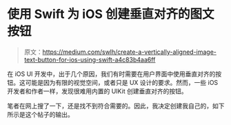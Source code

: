 # 使用 Swift 为 iOS 创建垂直对齐的图文按钮

> 原文：<https://medium.com/swlh/create-a-vertically-aligned-image-text-button-for-ios-using-swift-a4c83b4aa6ff>

在 iOS UI 开发中，出于几个原因，我们有时需要在用户界面中使用垂直对齐的按钮。这可能是因为有限的视觉空间，或者只是 UX 设计的要求。然而，一些 iOS 开发者和作者一样，发现很难用内置的 UIKit 创建垂直对齐的按钮。

笔者在网上搜了一下，还是找不到符合需要的。因此，我决定创建我自己的，如下所示是这个帖子的输出。